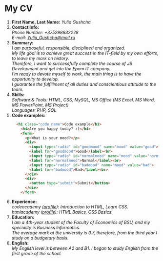 # My CV  

1. __First Name, Last Name:__ *Yulia Gushcha*  
2. __Contact Info:__  
  *Phone Number: +375298932228*  
  *E-mail: Yulia_Gushcha@mail.ru*  
3. __Summary:__  
  *I am purposeful, responsible, disciplined and organized.  
  My life goal is to achieve great success in the IT-field by my own efforts, to leave my mark on history.  
  Therefore, I want to successfully complete the course of JS Development and get into the Epam IT company.  
  I’m ready to devote myself to work, the main thing is to have the opportunity to develop.  
  I guarantee the fulfillment of all duties and conscientious attitude to the team.*  
4. __Skills:__  
  *Software & Tools: HTML, CSS, MySQL, MS Office (MS Excel, MS Word, MS PowerPoint, MS Project)*  
  *Languages: PHP, SQL*  
5. __Code examples:__  
    ```html
      <h1 class="code_name">Code example</h1>
        <h4>Are you happy today? :)</h4>
        <form>
          <p>What is your mood?</p>
          <div>
            <input type="radio" id="goodmood" name="mood" value="good">
            <label for="goodmood">Good</label><br>
            <input type="radio" id="normalmood" name="mood" value="normal">
            <label for="normalmood">Normal</label><br>
            <input type="radio" id="badmood" name="mood" value="bad">
            <label for="badmood">Bad</label><br>
          </div>
          <div>
            <button type="submit">Submit</button>
          </div>
        </form>
    ```
6. __Experience:__  
  *codeacademy ([profile](https://www.codecademy.com/profiles/net9429745985)): Introduction to HTML, Learn CSS.*  
  *htmlacademy ([profile](https://htmlacademy.ru/profile/id1146329)): HTML Basics, CSS Basics.*  
7. __Education:__  
  *I am a 4th-year student of the Faculty of Economics of BSU, and my speciality is Business Informatics.  
  The average mark at the university is 9.7, therefore, from the third year I study on a budgetary basis.*
8. __English:__  
  *My English level is between A2 and B1. I began to study English from the first grade of the school.*
